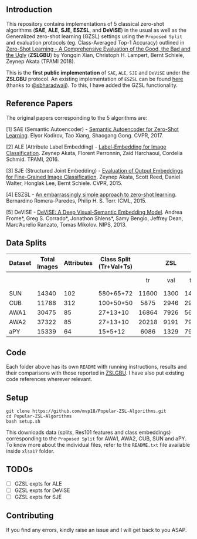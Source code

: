 ## Introduction

This repository contains implementations of 5 classical zero-shot algorithms (**SAE**, **ALE**, **SJE**, **ESZSL**, and **DeViSE**) in the usual as well as the Generalized zero-shot learning (GZSL) settings using the 
`Proposed Split` and evaluation protocols (eg. Class-Averaged Top-1 Accuracy) outlined in 
[Zero-Shot Learning - A Comprehensive Evaluation of the Good, the Bad and the Ugly](https://arxiv.org/abs/1707.00600) (**ZSLGBU**) by Yongqin Xian, Christoph H. Lampert, Bernt Schiele, Zeynep Akata (TPAMI 2018).

This is the **first public implementation** of `SAE`, `ALE`, `SJE` and `DeViSE` under the **ZSLGBU** protocol. An existing implementation of `ESZSL` can be found [here](https://github.com/sbharadwajj/embarrassingly-simple-zero-shot-learning) (thanks to [@sbharadwajj](https://github.com/sbharadwajj)). To this, I have added the GZSL functionality.

## Reference Papers

The original papers corresponding to the 5 algorithms are:

[1] SAE (Semantic Autoencoder) - [Semantic Autoencoder for Zero-Shot Learning](https://arxiv.org/abs/1704.08345).
Elyor Kodirov, Tao Xiang, Shaogang Gong.
CVPR, 2017.

[2] ALE (Attribute Label Embedding) - [Label-Embedding for Image Classification](https://arxiv.org/abs/1503.08677).
Zeynep Akata, Florent Perronnin, Zaid Harchaoui, Cordelia Schmid.
TPAMI, 2016.

[3] SJE (Structured Joint Embedding) - [Evaluation of Output Embeddings for Fine-Grained Image Classification](https://arxiv.org/abs/1409.8403).
Zeynep Akata, Scott Reed, Daniel Walter, Honglak Lee, Bernt Schiele.
CVPR, 2015.

[4] ESZSL - [An embarrassingly simple approach to zero-shot learning](http://proceedings.mlr.press/v37/romera-paredes15.pdf).
Bernardino Romera-Paredes, Philip H. S. Torr.
ICML, 2015.

[5] DeViSE - [DeViSE: A Deep Visual-Semantic Embedding Model](http://papers.nips.cc/paper/5204-devise-a-deep-visual-semantic-embedding-model.pdf).
Andrea Frome*, Greg S. Corrado*, Jonathon Shlens*, Samy Bengio, Jeffrey Dean, Marc’Aurelio Ranzato, Tomas Mikolov.
NIPS, 2013.

## Data Splits

|Dataset |Total Images|Attributes|Class Split (Tr+Val+Ts)||ZSL      ||||GZSL           |||
|--------|------------|----------|-----------------------|:-:|:-:|:-:|:-:|:-:|:-:|:-:|:-:|
|        |            |          |                       |tr |val|ts |tr|val|tr+val|ts seen|ts unseen|
| SUN    |14340       |102       |580+65+72              |11600|1300|1440|9280|1040|10320|2580|1440|
| CUB    |11788       |312       |100+50+50              |5875|2946|2967|4702|2355|7057|1764|2967|
| AWA1   |30475       |85        |27+13+10               |16864|7926|5685|13460|6372|19832|4958|5685|
| AWA2   |37322       |85        |27+13+10               |20218|9191|7913|16187|7340|23527|5882|7913|
| aPY    |15339       |64        |15+5+12                |6086|1329|7924|4906|1026|5932|1483|7924|

## Code

Each folder above has its own `README` with running instructions, results and their comparisons with those reported in [ZSLGBU](https://arxiv.org/abs/1707.00600). I have also put existing code references wherever relevant.

## Setup

```
git clone https://github.com/mvp18/Popular-ZSL-Algorithms.git
cd Popular-ZSL-Algorithms
bash setup.sh
```

This downloads data (splits, Res101 features and class embeddings) corresponding to the `Proposed Split` for AWA1, AWA2, CUB, SUN and aPY. To know more about the individual files, refer to the `README.txt` file available inside `xlsa17` folder.

## TODOs

- [ ] GZSL expts for ALE
- [ ] GZSL expts for DeViSE
- [ ] GZSL expts for SJE

## Contributing

If you find any errors, kindly raise an issue and I will get back to you ASAP.
